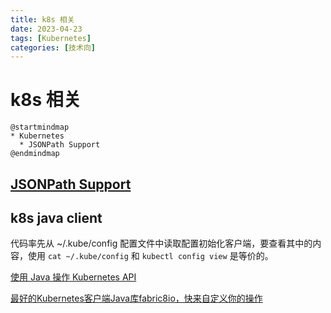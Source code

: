 ```yaml
---
title: k8s 相关
date: 2023-04-23
tags: [Kubernetes]
categories: [技术向]
---
```

# k8s 相关
```plantuml
@startmindmap
* Kubernetes
  * JSONPath Support
@endmindmap
```

## [JSONPath Support](https://kubernetes.io/docs/reference/kubectl/jsonpath/)

## k8s java client
代码率先从 ~/.kube/config 配置文件中读取配置初始化客户端，要查看其中的内容，使用 `cat ~/.kube/config` 和 `kubectl config view` 是等价的。

[使用 Java 操作 Kubernetes API](https://developer.aliyun.com/article/888717?spm=a2c6h.12873639.article-detail.50.7800271bn2uoI9&scm=20140722.ID_community@@article@@888717._.ID_community@@article@@888717-OR_rec-V_1-RL_community@@article@@1163272#slide-1)

[最好的Kubernetes客户端Java库fabric8io，快来自定义你的操作](https://blog.csdn.net/dengnanhua/article/details/118082603)